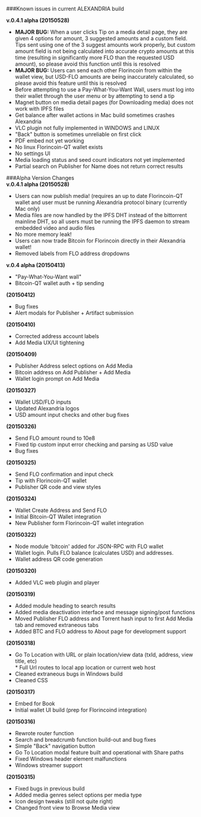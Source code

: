 ###Known issues in current ALEXANDRIA build  

**v.0.4.1 alpha (20150528)**  
* **MAJOR BUG:** When a user clicks Tip on a media detail page, they are given 4 options for amount, 3 suggested amounts and a custom field. Tips sent using one of the 3 suggest amounts work properly, but custom amount field is not being calculated into accurate crypto amounts at this time (resulting in significantly more FLO than the requested USD amount), so please avoid this function until this is resolved  
* **MAJOR BUG:**  Users can send each other Florincoin from within the wallet view, but USD-FLO amounts are being inaccurately calculated, so please avoid this feature until this is resolved  
* Before attempting to use a Pay-What-You-Want Wall, users must log into their wallet through the user menu or by attempting to send a tip  
* Magnet button on media detail pages (for Downloading media) does not work with IPFS files  
* Get balance after wallet actions in Mac build sometimes crashes Alexandria  
* VLC plugin not fully implemented in WINDOWS and LINUX  
* "Back" button is sometimes unreliable on first click  
* PDF embed not yet working  
* No linux Florincoin-QT wallet exists  
* No settings UI  
* Media loading status and seed count indicators not yet implemented  
* Partial search on Publisher for Name does not return correct results  
    
###Alpha Version Changes  
**v.0.4.1 alpha (20150528)**  
* Users can now publish media! (requires an up to date Florincoin-QT wallet and user must be running Alexandria protocol binary (currently Mac only)  
* Media files are now handled by the IPFS DHT instead of the bittorrent mainline DHT, so all users must be running the IPFS daemon to stream embedded video and audio files  
* No more memory leak!  
* Users can now trade Bitcoin for Florincoin directly in their Alexandria wallet!  
* Removed labels from FLO address dropdowns  

**v.0.4 alpha (20150413)**   
* "Pay-What-You-Want wall"  
* Bitcoin-QT wallet auth + tip sending  
  
**(20150412)**
* Bug fixes  
* Alert modals for Publisher + Artifact submission  
  
**(20150410)**  
* Corrected address account labels  
* Add Media UX/UI tightening  
  
**(20150409)**  
* Publisher Address select options on Add Media  
* Bitcoin address on Add Publisher + Add Media  
* Wallet login prompt on Add Media  

**(20150327)**  
* Wallet USD/FLO inputs  
* Updated Alexandria logos  
* USD amount input checks and other bug fixes  

**(20150326)**  
* Send FLO amount round to 10e8  
* Fixed tip custom input error checking and parsing as USD value  
* Bug fixes  

**(20150325)**  
* Send FLO confirmation and input check  
* Tip with Florincoin-QT wallet  
* Publisher QR code and view styles  

**(20150324)**  
* Wallet Create Address and Send FLO  
* Initial Bitcoin-QT Wallet integration  
* New Publisher form Florincoin-QT wallet integration  

**(20150322)**  
* Node module 'bitcoin' added for JSON-RPC with FLO wallet  
* Wallet login. Pulls FLO balance (calculates USD) and addresses.  
* Wallet address QR code generation  

**(20150320)**  
* Added VLC web plugin and player  

**(20150319)**  
* Added module heading to search results  
* Added media deactivation interface and message signing/post functions  
* Moved Publisher FLO address and Torrent hash input to first Add Media tab and removed extraneous tabs  
* Added BTC and FLO address to About page for development support  

**(20150318)**    
* Go To Location with URL or plain location/view data (txId, address, view title, etc)  
      * Full Url routes to local app location or current web host  
* Cleaned extraneous bugs in Windows build  
* Cleaned CSS  

**(20150317)**  
* Embed for Book  
* Initial wallet UI build (prep for Florincoind integration)  

**(20150316)**  
* Rewrote router function  
* Search and breadcrumb function build-out and bug fixes  
* Simple "Back" navigation button  
* Go To Location modal feature built and operational with Share paths  
* Fixed Windows header element malfunctions  
* Windows streamer support  

**(20150315)**  
* Fixed bugs in previous build  
* Added media genres select options per media type  
* Icon design tweaks (still not quite right)  
* Changed front view to Browse Media view  
